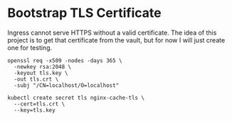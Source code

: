 # Bootstrap TLS Certificate
Ingress cannot serve HTTPS without a valid certificate.
The idea of this project is to get that certificate from the vault, but for now I will just create one for testing.

```
openssl req -x509 -nodes -days 365 \
  -newkey rsa:2048 \
  -keyout tls.key \
  -out tls.crt \
  -subj "/CN=localhost/O=localhost"
```

```
kubectl create secret tls nginx-cache-tls \
  --cert=tls.crt \
  --key=tls.key
```